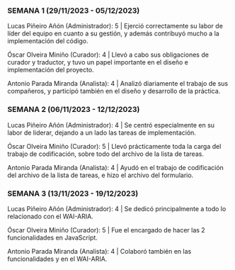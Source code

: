 ### SEMANA 1 (29/11/2023 - 05/12/2023)
Lucas Piñeiro Añón (Administrador):  5  |  Ejerció correctamente su labor de líder del equipo en cuanto a su gestión, y además contribuyó mucho a la implementación del código.

Óscar Olveira Miniño (Curador):  4  | Llevó a cabo sus obligaciones de curador y traductor, y tuvo un papel importante en el diseño e implementación del proyecto.

Antonio Parada Miranda (Analista):  4  | Analizó diariamente el trabajo de sus compañeros, y participó también en el diseño y desarrollo de la práctica.

### SEMANA 2 (06/11/2023 - 12/12/2023)
Lucas Piñeiro Añón (Administrador):  4  |  Se centró especialmente en su labor de liderar, dejando a un lado las tareas de implementación.

Óscar Olveira Miniño (Curador):  5  | Llevó prácticamente toda la carga del trabajo de codificación, sobre todo del archivo de la lista de tareas.

Antonio Parada Miranda (Analista):  4  | Ayudó en el trabajo de codificación del archivo de la lista de tareas, e hizo el archivo del formulario.

### SEMANA 3 (13/11/2023 - 19/12/2023)
Lucas Piñeiro Añón (Administrador):  4  |  Se dedicó principalmente a todo lo relacionado con el WAI-ARIA.

Óscar Olveira Miniño (Curador):  5  | Fue el encargado de hacer las 2 funcionalidades en JavaScript.

Antonio Parada Miranda (Analista):  4  | Colaboró también en las funcionalidades y en el WAI-ARIA.
